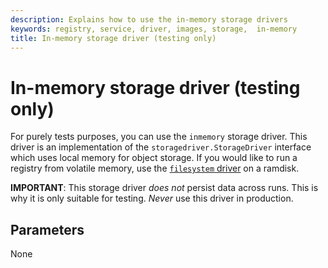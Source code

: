 ```yaml
---
description: Explains how to use the in-memory storage drivers
keywords: registry, service, driver, images, storage,  in-memory
title: In-memory storage driver (testing only)
---
```


# In-memory storage driver (testing only)

For purely tests purposes, you can use the `inmemory` storage driver. This
driver is an implementation of the `storagedriver.StorageDriver` interface which
uses local memory for object storage. If you would like to run a registry from
volatile memory, use the [`filesystem` driver](filesystem.md) on a ramdisk.

**IMPORTANT**: This storage driver *does not* persist data across runs. This is why it is only suitable for testing. *Never* use this driver in production.

## Parameters

None
